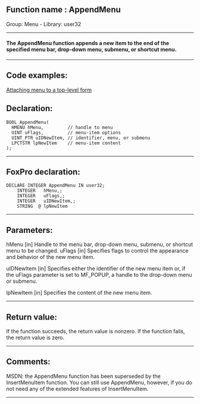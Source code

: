 
## Function name : AppendMenu
Group: Menu - Library: user32    
***  


#### The AppendMenu function appends a new item to the end of the specified menu bar, drop-down menu, submenu, or shortcut menu.
***  


## Code examples:
[Attaching menu to a top-level form](../../samples/sample_208.md)  

## Declaration:
```foxpro  
BOOL AppendMenu(
  HMENU hMenu,         // handle to menu
  UINT uFlags,         // menu-item options
  UINT_PTR uIDNewItem, // identifier, menu, or submenu
  LPCTSTR lpNewItem    // menu-item content
);  
```  
***  


## FoxPro declaration:
```foxpro  
DECLARE INTEGER AppendMenu IN user32;
	INTEGER   hMenu,;
	INTEGER   uFlags,;
	INTEGER   uIDNewItem,;
	STRING  @ lpNewItem  
```  
***  


## Parameters:
hMenu 
[in] Handle to the menu bar, drop-down menu, submenu, or shortcut menu to be changed. 
uFlags 
[in] Specifies flags to control the appearance and behavior of the new menu item. 

uIDNewItem 
[in] Specifies either the identifier of the new menu item or, if the uFlags parameter is set to MF_POPUP, a handle to the drop-down menu or submenu. 

lpNewItem 
[in] Specifies the content of the new menu item.   
***  


## Return value:
If the function succeeds, the return value is nonzero. If the function fails, the return value is zero.   
***  


## Comments:
MSDN: the AppendMenu function has been superseded by the InsertMenuItem function. You can still use AppendMenu, however, if you do not need any of the extended features of InsertMenuItem.  
  
***  

